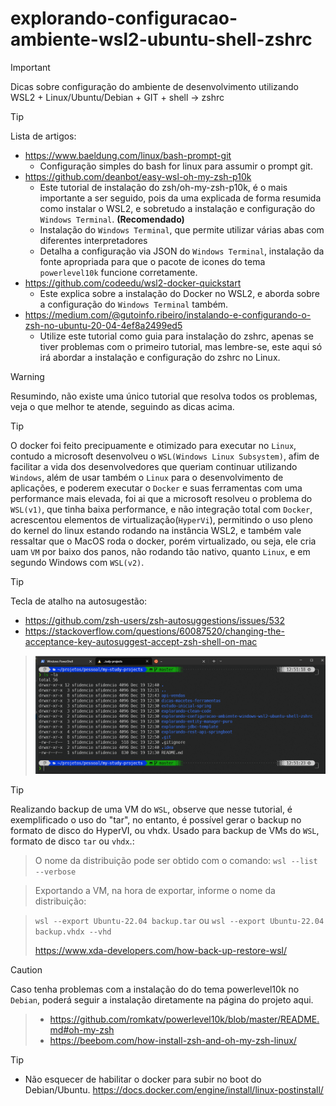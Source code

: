 # explorando-configuracao-ambiente-wsl2-ubuntu-shell-zshrc
>[!IMPORTANT]
>Dicas sobre configuração do ambiente de desenvolvimento utilizando WSL2 + Linux/Ubuntu/Debian + GIT + shell -> zshrc

>[!TIP]
> Lista de artigos:

  - https://www.baeldung.com/linux/bash-prompt-git
    - Configuração simples do bash for linux para assumir o prompt git. 
  - https://github.com/deanbot/easy-wsl-oh-my-zsh-p10k
    - Este tutorial de instalação do zsh/oh-my-zsh-p10k, é o mais importante a ser seguido, pois da uma explicada de forma resumida como instalar o WSL2, e sobretudo a instalação e configuração do `Windows Terminal`. **(Recomendado)**
    - Instalação do `Windows Terminal`, que permite utilizar várias abas com diferentes interpretadores
    - Detalha a configuração via JSON do `Windows Terminal`, instalação da fonte apropriada para que o pacote de icones do tema `powerlevel10k` funcione corretamente.
  - https://github.com/codeedu/wsl2-docker-quickstart
    - Este explica sobre a instalação do Docker no WSL2, e aborda sobre a configuração do `Windows Terminal` também.
  - https://medium.com/@gutoinfo.ribeiro/instalando-e-configurando-o-zsh-no-ubuntu-20-04-4ef8a2499ed5
    - Utilize este tutorial como guia para instalação do zshrc, apenas se tiver problemas com o primeiro tutorial, mas lembre-se, este aqui só irá abordar a instalação e configuração do zshrc no Linux.

>[!WARNING]
>Resumindo, não existe uma único tutorial que resolva todos os problemas, veja o que melhor te atende, seguindo as dicas acima.


>[!TIP]
> O docker foi feito precipuamente e otimizado para executar no `Linux`, contudo a microsoft desenvolveu o `WSL(Windows Linux Subsystem)`, afim de facilitar a vida dos desenvolvedores que queriam continuar utilizando `Windows`, além de usar também o `Linux` para o desenvolvimento de aplicações, e poderem executar o `Docker` e suas ferramentas com uma performance mais elevada, foi ai que a microsoft resolveu o problema do `WSL(v1)`, que tinha baixa performance, e não integração total com `Docker`, acrescentou elementos de virtualização(`HyperVi`), permitindo o uso pleno do kernel do linux estando rodando na instância WSL2, e também vale ressaltar que o MacOS roda o docker, porém virtualizado, ou seja, ele cria uam `VM` por baixo dos panos, não rodando tão nativo, quanto `Linux`, e em segundo Windows com `WSL(v2)`.

>[!TIP]
>Tecla de atalho na autosugestão:
> - https://github.com/zsh-users/zsh-autosuggestions/issues/532
> - https://stackoverflow.com/questions/60087520/changing-the-acceptance-key-autosuggest-accept-zsh-shell-on-mac

>![img.png](img.png)


>[!TIP]
>Realizando backup de uma VM do `WSL`, observe que nesse tutorial, é exemplificado o uso do "tar", no entanto, é possível gerar o backup no formato de disco do HyperVI, ou vhdx.
>Usado para backup de VMs do `WSL`, formato de disco `tar` ou `vhdx`.:

>O nome da distribuição pode ser obtido com o comando:
> `wsl --list --verbose`

>Exportando a VM, na hora de exportar, informe o nome da distribuição:

>`wsl --export Ubuntu-22.04 backup.tar`
>ou
>`wsl --export Ubuntu-22.04 backup.vhdx --vhd`
>
>https://www.xda-developers.com/how-back-up-restore-wsl/

>[!CAUTION]
>Caso tenha problemas com a instalação do do tema powerlevel10k no `Debian`, poderá seguir a instalação diretamente na página do projeto aqui.

> + https://github.com/romkatv/powerlevel10k/blob/master/README.md#oh-my-zsh
> + https://beebom.com/how-install-zsh-and-oh-my-zsh-linux/

>[!TIP]
> + Não esquecer de habilitar o docker para subir no boot do Debian/Ubuntu. https://docs.docker.com/engine/install/linux-postinstall/ 
